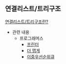 ## 연결리스트/트리구조
[연결리스트/트리구조란? ](https://www.notion.so/playdatacademy/10-9b53981b09aa4ae0bc52bfb1198ea78c)

- 관련 내용
  - 프로그래머스
    - [프린터](https://programmers.co.kr/learn/courses/30/lessons/42587)
    - [더 맵게](https://programmers.co.kr/learn/courses/30/lessons/42626)
    - [이중우선순위큐](https://programmers.co.kr/learn/courses/30/lessons/42628)

